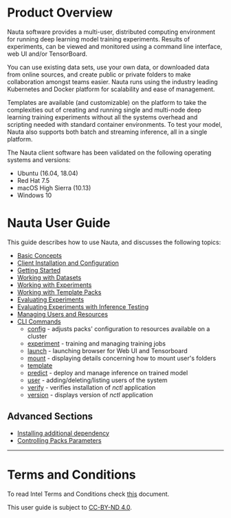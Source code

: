 # Product Overview

Nauta software provides a multi-user, distributed computing environment for running deep learning model training experiments. Results of experiments, can be viewed and monitored using a command line interface, web UI and/or TensorBoard. 

You can use existing data sets, use your own data, or downloaded data from online sources, and create public or private folders to make collaboration amongst teams easier. Nauta runs using the industry leading Kubernetes and Docker platform
for scalability and ease of management. 

Templates are available (and customizable) on the platform to take the complexities out of creating and running single and multi-node deep learning training experiments without all the systems overhead and scripting needed with standard container environments. To test your model, Nauta also supports both batch and streaming inference, all in a single platform.

The Nauta client software has been validated on the following operating systems and versions:

* Ubuntu (16.04, 18.04)
* Red Hat 7.5
* macOS High Sierra (10.13)
* Windows 10

# Nauta User Guide

This guide describes how to use Nauta, and discusses the following topics:

* [Basic Concepts](actions/concepts.md)
* [Client Installation and Configuration](actions/install_configure.md)
* [Getting Started](actions/getting_started.md)
* [Working with Datasets](actions/working_with_datasets.md)
* [Working with Experiments](actions/working_with_experiments.md)
* [Working with Template Packs](actions/template_packs.md)
* [Evaluating Experiments](actions/view_exp.md)
* [Evaluating Experiments with Inference Testing](actions/inference_testing.md)
* [Managing Users and Resources](actions/managing_users_resources.md)
* [CLI Commands](actions/view_cli_help.md)
    * [config](actions/config.md) - adjusts packs' configuration to resources available on a cluster
    * [experiment](actions/experiment.md) - training and managing training jobs 
    * [launch](actions/launch.md) - launching browser for Web UI and Tensorboard
    * [mount](actions/mount.md) - displaying details concerning how to mount user's folders
    * [template](actions/template.md)
    * [predict](actions/predict.md) - deploy and manage inference on trained model
    * [user](actions/user.md) - adding/deleting/listing users of the system 
    * [verify](actions/verify.md) - verifies installation of _nctl_ application
    * [version](actions/version.md) - displays version of _nctl_ application

## Advanced Sections

* [Installing additional dependency](advanced/customlibs.md)
* [Controlling Packs Parameters](advanced/packs.md)

- - - -

# Terms and Conditions

To read Intel Terms and Conditions check [this](TaC.md) document.

This user guide is subject to [CC-BY-ND 4.0](https://creativecommons.org/licenses/by-nd/4.0/).



